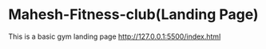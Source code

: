 # Mahesh-Fitness-club(Landing Page)
This is a basic gym landing page
http://127.0.0.1:5500/index.html
